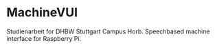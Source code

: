# MachineVUI
Studienarbeit for DHBW Stuttgart Campus Horb.
Speechbased machine interface for Raspberry Pi.
